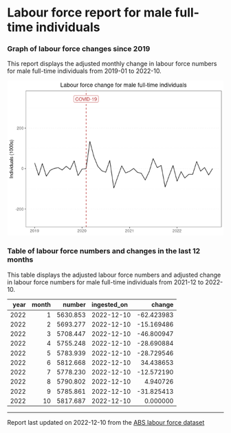 Labour force report for male full-time individuals
================

### Graph of labour force changes since 2019

This report displays the adjusted monthly change in labour force numbers
for male full-time individuals from 2019-01 to 2022-10.

![](male_full-time_report_files/figure-gfm/unnamed-chunk-2-1.png)<!-- -->

### Table of labour force numbers and changes in the last 12 months

This table displays the adjusted labour force numbers and adjusted
change in labour force numbers for male full-time individuals from
2021-12 to 2022-10.

| year | month |   number | ingested_on |     change |
|-----:|------:|---------:|:------------|-----------:|
| 2022 |     1 | 5630.853 | 2022-12-10  | -62.423983 |
| 2022 |     2 | 5693.277 | 2022-12-10  | -15.169486 |
| 2022 |     3 | 5708.447 | 2022-12-10  | -46.800947 |
| 2022 |     4 | 5755.248 | 2022-12-10  | -28.690884 |
| 2022 |     5 | 5783.939 | 2022-12-10  | -28.729546 |
| 2022 |     6 | 5812.668 | 2022-12-10  |  34.438653 |
| 2022 |     7 | 5778.230 | 2022-12-10  | -12.572190 |
| 2022 |     8 | 5790.802 | 2022-12-10  |   4.940726 |
| 2022 |     9 | 5785.861 | 2022-12-10  | -31.825413 |
| 2022 |    10 | 5817.687 | 2022-12-10  |   0.000000 |

------------------------------------------------------------------------

Report last updated on 2022-12-10 from the [ABS labour force
dataset](https://www.abs.gov.au/statistics/labour/employment-and-unemployment/labour-force-australia/latest-release)
